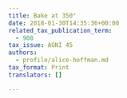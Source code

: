 ```yaml
---
title: Bake at 350°
date: 2018-01-30T14:35:36+00:00
related_tax_publication_term:
  - 908
tax_issue: AGNI 45
authors:
  - profile/alice-hoffman.md
tax_format: Print
translators: []

---
```

